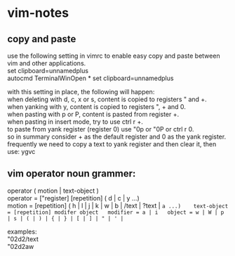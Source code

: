 # vim-notes

## copy and paste
use the following setting in vimrc to enable easy copy and paste between vim and other applications.  
set clipboard=unnamedplus  
autocmd TerminalWinOpen * set clipboard=unnamedplus  
  
with this setting in place, the following will happen:  
when deleting with d, c, x or s, content is copied to registers " and +.  
when yanking with y, content is copied to registers ", + and 0.  
when pasting with p or P, content is pasted from register +.  
when pasting in insert mode, try to use ctrl r +.  
to paste from yank register (register 0) use "0p or "0P or ctrl r 0.  
so in summary consider + as the default register and 0 as the yank register.  
frequently we need to copy a text to yank register and then clear it, then use: ygvc  

## vim operator noun grammer:
operator ( motion | text-object )  
operator = ["register] [repetition] ( d | c | y ...)  
motion   = [repetition] ( h | l | j | k | w | b | /text | ?text | `a ...)   
text-object = [repetition] modifer object  
modifier = a | i  
object = w | W | p | s | ( | ) | { | } | [ | ] | " | ' | `   
  
examples:  
"02d2/text  
"02d2aw  

